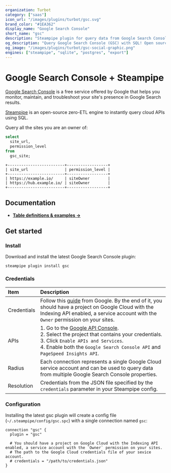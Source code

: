 ```yaml
---
organization: Turbot
category: ["saas"]
icon_url: "/images/plugins/turbot/gsc.svg"
brand_color: "#1EA362"
display_name: "Google Search Console"
short_name: "gsc"
description: "Steampipe plugin for query data from Google Search Console (GSC)."
og_description: "Query Google Search Console (GSC) with SQL! Open source CLI. No DB required."
og_image: "/images/plugins/turbot/gsc-social-graphic.png"
engines: ["steampipe", "sqlite", "postgres", "export"]
---
```


# Google Search Console + Steampipe

[Google Search Console](https://search.google.com/search-console) is a free service offered by Google that helps you monitor, maintain, and troubleshoot your site's presence in Google Search results.

[Steampipe](https://steampipe.io) is an open-source zero-ETL engine to instantly query cloud APIs using SQL.

Query all the sites you are an owner of:

```sql
select
  site_url,
  permission_level
from
  gsc_site;
```

```
+-------------------------+------------------+
| site_url                | permission_level |
+-------------------------+------------------+
| https://example.io/     | siteOwner        |
| https://hub.example.io/ | siteOwner        |
+-------------------------+------------------+
```

## Documentation

- **[Table definitions & examples →](/plugins/turbot/gsc/tables)**

## Get started

### Install

Download and install the latest Google Search Console plugin:

```shell
steampipe plugin install gsc
```

### Credentials

| Item        | Description |
| :---------- | :---------- |
| Credentials | Follow this [guide](https://developers.google.com/search/apis/indexing-api/v3/prereqs) from Google. By the end of it, you should have a project on Google Cloud with the Indexing API enabled, a service account with the `Owner` permission on your sites. |
| APIs | 1. Go to the [Google API Console](https://console.cloud.google.com/apis/dashboard). <br/> 2. Select the project that contains your credentials. <br/> 3. Click `Enable APIs and Services`. <br/> 4. Enable both the `Google Search Console API` and `PageSpeed Insights API`.
| Radius      | Each connection represents a single Google Cloud service account and can be used to query data from multiple Google Search Console properties. |
| Resolution  | Credentials from the JSON file specified by the `credentials` parameter in your Steampipe config. |

### Configuration

Installing the latest gsc plugin will create a config file (`~/.steampipe/config/gsc.spc`) with a single connection named `gsc`:

```hcl
connection "gsc" {
  plugin = "gsc"

  # You should have a project on Google Cloud with the Indexing API enabled, a service account with the `Owner` permission on your sites.
  # The path to the Google Cloud credentials file of your sevice account.
  # credentials = "/path/to/credentials.json"
}
```
